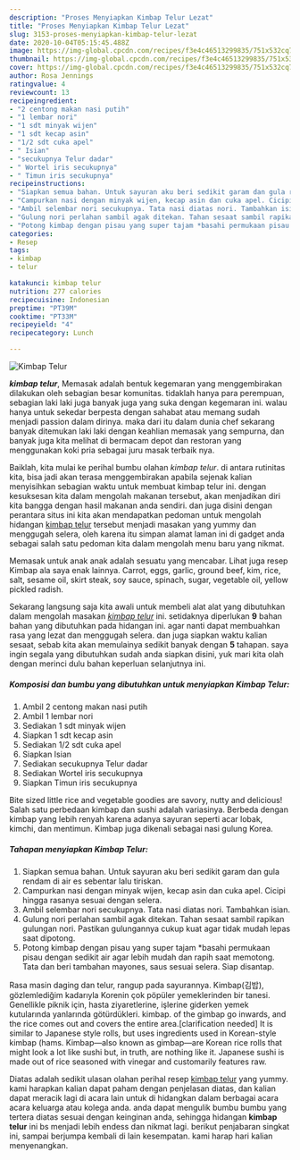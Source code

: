 ```yaml
---
description: "Proses Menyiapkan Kimbap Telur Lezat"
title: "Proses Menyiapkan Kimbap Telur Lezat"
slug: 3153-proses-menyiapkan-kimbap-telur-lezat
date: 2020-10-04T05:15:45.488Z
image: https://img-global.cpcdn.com/recipes/f3e4c46513299835/751x532cq70/kimbap-telur-foto-resep-utama.jpg
thumbnail: https://img-global.cpcdn.com/recipes/f3e4c46513299835/751x532cq70/kimbap-telur-foto-resep-utama.jpg
cover: https://img-global.cpcdn.com/recipes/f3e4c46513299835/751x532cq70/kimbap-telur-foto-resep-utama.jpg
author: Rosa Jennings
ratingvalue: 4
reviewcount: 13
recipeingredient:
- "2 centong makan nasi putih"
- "1 lembar nori"
- "1 sdt minyak wijen"
- "1 sdt kecap asin"
- "1/2 sdt cuka apel"
- " Isian"
- "secukupnya Telur dadar"
- " Wortel iris secukupnya"
- " Timun iris secukupnya"
recipeinstructions:
- "Siapkan semua bahan. Untuk sayuran aku beri sedikit garam dan gula rendam di air es sebentar lalu tiriskan."
- "Campurkan nasi dengan minyak wijen, kecap asin dan cuka apel. Cicipi hingga rasanya sesuai dengan selera."
- "Ambil selembar nori secukupnya. Tata nasi diatas nori. Tambahkan isian."
- "Gulung nori perlahan sambil agak ditekan. Tahan sesaat sambil rapikan gulungan nori. Pastikan gulungannya cukup kuat agar tidak mudah lepas saat dipotong."
- "Potong kimbap dengan pisau yang super tajam *basahi permukaan pisau dengan sedikit air agar lebih mudah dan rapih saat memotong. Tata dan beri tambahan mayones, saus sesuai selera. Siap disantap."
categories:
- Resep
tags:
- kimbap
- telur

katakunci: kimbap telur 
nutrition: 277 calories
recipecuisine: Indonesian
preptime: "PT39M"
cooktime: "PT33M"
recipeyield: "4"
recipecategory: Lunch

---
```



![Kimbap Telur](https://img-global.cpcdn.com/recipes/f3e4c46513299835/751x532cq70/kimbap-telur-foto-resep-utama.jpg)

<b><i>kimbap telur</i></b>, Memasak adalah bentuk kegemaran yang menggembirakan dilakukan oleh sebagian besar komunitas. tidaklah hanya para perempuan, sebagian laki laki juga banyak juga yang suka dengan kegemaran ini. walau hanya untuk sekedar berpesta dengan sahabat atau memang sudah menjadi passion dalam dirinya. maka dari itu dalam dunia chef sekarang banyak ditemukan laki laki dengan keahlian memasak yang sempurna, dan banyak juga kita melihat di bermacam depot dan restoran yang menggunakan koki pria sebagai juru masak terbaik nya.

Baiklah, kita mulai ke perihal bumbu olahan <i>kimbap telur</i>. di antara rutinitas kita, bisa jadi akan terasa menggembirakan apabila sejenak kalian menyisihkan sebagian waktu untuk membuat kimbap telur ini. dengan kesuksesan kita dalam mengolah makanan tersebut, akan menjadikan diri kita bangga dengan hasil makanan anda sendiri. dan juga disini dengan perantara situs ini kita akan mendapatkan pedoman untuk mengolah hidangan <u>kimbap telur</u> tersebut menjadi masakan yang yummy dan menggugah selera, oleh karena itu simpan alamat laman ini di gadget anda sebagai salah satu pedoman kita dalam mengolah menu baru yang nikmat.

Memasak untuk anak anak adalah sesuatu yang mencabar. Lihat juga resep Kimbap ala saya enak lainnya. Carrot, eggs, garlic, ground beef, kim, rice, salt, sesame oil, skirt steak, soy sauce, spinach, sugar, vegetable oil, yellow pickled radish.


Sekarang langsung saja kita awali untuk membeli alat alat yang dibutuhkan dalam mengolah masakan <u><i>kimbap telur</i></u> ini. setidaknya diperlukan <b>9</b> bahan bahan yang dibutuhkan pada hidangan ini. agar nanti dapat membuahkan rasa yang lezat dan menggugah selera. dan juga siapkan waktu kalian sesaat, sebab kita akan memulainya sedikit banyak dengan <b>5</b> tahapan. saya ingin segala yang dibutuhkan sudah anda siapkan disini, yuk mari kita olah dengan merinci dulu bahan keperluan selanjutnya ini.

<!--inarticleads1-->

##### Komposisi dan bumbu yang dibutuhkan untuk menyiapkan Kimbap Telur:

1. Ambil 2 centong makan nasi putih
1. Ambil 1 lembar nori
1. Sediakan 1 sdt minyak wijen
1. Siapkan 1 sdt kecap asin
1. Sediakan 1/2 sdt cuka apel
1. Siapkan  Isian
1. Sediakan secukupnya Telur dadar
1. Sediakan  Wortel iris secukupnya
1. Siapkan  Timun iris secukupnya


Bite sized little rice and vegetable goodies are savory, nutty and delicious! Salah satu perbedaan kimbap dan sushi adalah variasinya. Berbeda dengan kimbap yang lebih renyah karena adanya sayuran seperti acar lobak, kimchi, dan mentimun. Kimbap juga dikenali sebagai nasi gulung Korea. 

<!--inarticleads2-->

##### Tahapan menyiapkan Kimbap Telur:

1. Siapkan semua bahan. Untuk sayuran aku beri sedikit garam dan gula rendam di air es sebentar lalu tiriskan.
1. Campurkan nasi dengan minyak wijen, kecap asin dan cuka apel. Cicipi hingga rasanya sesuai dengan selera.
1. Ambil selembar nori secukupnya. Tata nasi diatas nori. Tambahkan isian.
1. Gulung nori perlahan sambil agak ditekan. Tahan sesaat sambil rapikan gulungan nori. Pastikan gulungannya cukup kuat agar tidak mudah lepas saat dipotong.
1. Potong kimbap dengan pisau yang super tajam *basahi permukaan pisau dengan sedikit air agar lebih mudah dan rapih saat memotong. Tata dan beri tambahan mayones, saus sesuai selera. Siap disantap.


Rasa masin daging dan telur, rangup pada sayurannya. Kimbap(김밥), gözlemlediğim kadarıyla Korenin çok pöpüler yemeklerinden bir tanesi. Genellikle piknik için, hasta ziyaretlerine, işlerine giderken yemek kutularında yanlarında götürdükleri. kimbap. of the gimbap go inwards, and the rice comes out and covers the entire area.[clarification needed] It is similar to Japanese style rolls, but uses ingredients used in Korean-style kimbap (hams. Kimbap—also known as gimbap—are Korean rice rolls that might look a lot like sushi but, in truth, are nothing like it. Japanese sushi is made out of rice seasoned with vinegar and customarily features raw. 

Diatas adalah sedikit ulasan olahan perihal resep <u>kimbap telur</u> yang yummy. kami harapkan kalian dapat paham dengan penjelasan diatas, dan kalian dapat meracik lagi di acara lain untuk di hidangkan dalam berbagai acara acara keluarga atau kolega anda. anda dapat mengulik bumbu bumbu yang tertera diatas sesuai dengan keinginan anda, sehingga hidangan <b>kimbap telur</b> ini bs menjadi lebih endess dan nikmat lagi. berikut penjabaran singkat ini, sampai berjumpa kembali di lain kesempatan. kami harap hari kalian menyenangkan.

